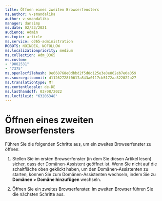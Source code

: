```yaml
---
title: Öffnen eines zweiten Browserfensters
ms.author: v-smandalika
author: v-smandalika
manager: dansimp
ms.date: 02/23/2021
audience: Admin
ms.topic: article
ms.service: o365-administration
ROBOTS: NOINDEX, NOFOLLOW
ms.localizationpriority: medium
ms.collection: Adm_O365
ms.custom:
- "9002531"
- "7375"
ms.openlocfilehash: 9e668768e0dbbd2f5d8d125e3e0e862eb7e0a059
ms.sourcegitcommit: d11262728f0617a843a0117cb5172aa322022b27
ms.translationtype: MT
ms.contentlocale: de-DE
ms.lasthandoff: 03/08/2022
ms.locfileid: "63206348"
---
```

# <a name="open-a-second-browser-window"></a>Öffnen eines zweiten Browserfensters

Führen Sie die folgenden Schritte aus, um ein zweites Browserfenster zu öffnen:

1. Stellen Sie im ersten Browserfenster (in dem Sie diesen Artikel lesen) sicher, dass der Domänen-Assistent geöffnet ist. Wenn Sie nicht auf die schaltfläche oben geklickt haben, um den Domänen-Assistenten zu starten, können Sie zum Domänen-Assistenten wechseln, indem Sie zu **Domänen > Domäne hinzufügen** wechseln.

2. Öffnen Sie ein zweites Browserfenster. Im zweiten Browser führen Sie die nächsten Schritte aus.
